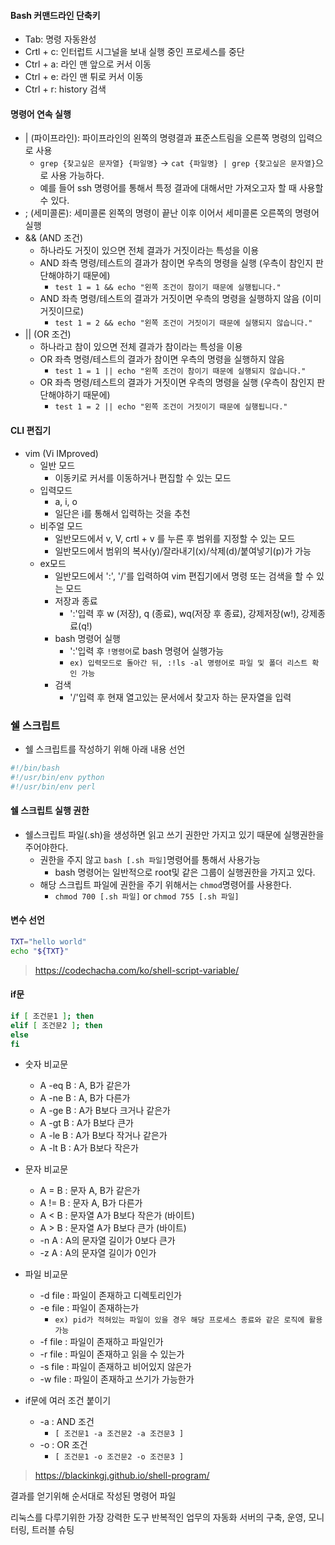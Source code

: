 
#### Bash 커맨드라인 단축키
- Tab: 명령 자동완성
- Crtl + c: 인터럽트 시그널을 보내 실행 중인 프로세스를 중단
- Ctrl + a: 라인 맨 앞으로 커서 이동
- Ctrl + e: 라인 맨 튀로 커서 이동
- Ctrl + r: history 검색

#### 명령어 연속 실행
- | (파이프라인): 파이프라인의 왼쪽의 명령결과 표준스트림을 오른쪽 명령의 입력으로 사용
  - `grep {찾고싶은 문자열} {파일명}` -> `cat {파일명} | grep {찾고싶은 문자열}`으로 사용 가능하다.
  - 예를 들어 ssh 명령어를 통해서 특정 결과에 대해서만 가져오고자 할 때 사용할 수 있다.
- ; (세미콜론): 세미콜론 왼쪽의 명령이 끝난 이후 이어서 세미콜론 오른쪽의 명령어 실행
- && (AND 조건)
  - 하나라도 거짓이 있으면 전체 결과가 거짓이라는 특성을 이용
  - AND 좌측 명령/테스트의 결과가 참이면 우측의 명령을 실행 (우측이 참인지 판단해야하기 때문에)
    - `test 1 = 1 && echo "왼쪽 조건이 참이기 때문에 실행됩니다."`
  - AND 좌측 명령/테스트의 결과가 거짓이면 우측의 명령을 실행하지 않음 (이미 거짓이므로)
    - `test 1 = 2 && echo "왼쪽 조건이 거짓이기 때문에 실행되지 않습니다."`
- || (OR 조건)
  - 하나라고 참이 있으면 전체 결과가 참이라는 특성을 이용
  - OR 좌측 명령/테스트의 결과가 참이면 우측의 명령을 실행하지 않음
    - `test 1 = 1 || echo "왼쪽 조건이 참이기 때문에 실행되지 않습니다."`
  - OR 좌측 명령/테스트의 결과가 거짓이면 우측의 명령을 실행 (우측이 참인지 판단해야하기 때문에) 
    - `test 1 = 2 || echo "왼쪽 조건이 거짓이기 때문에 실행됩니다."`


#### CLI 편집기

- vim (Vi IMproved)
  - 일반 모드
    - 이동키로 커서를 이동하거나 편집할 수 있는 모드
  - 입력모드
    - a, i, o
    - 일단은 i를 통해서 입력하는 것을 추천
  - 비주얼 모드
    - 일반모드에서 v, V, crtl + v 를 누른 후 범위를 지정할 수 있는 모드
    - 일반모드에서 범위의 복사(y)/잘라내기(x)/삭제(d)/붙여넣기(p)가 가능
  - ex모드
    - 일반모드에서 ':', '/'를 입력하여 vim 편집기에서 명령 또는 검색을 할 수 있는 모드
    - 저장과 종료
      - ':'입력 후 w (저장), q (종료), wq(저장 후 종료), 강제저장(w!), 강제종료(q!)
    - bash 명령어 실행
      - ':'입력 후 `!명령어`로 bash 명령어 실행가능
      - `ex) 입력모드로 돌아간 뒤, :!ls -al 명령어로 파일 및 폴더 리스트 확인 가능`
    - 검색
      - '/'입력 후 현재 열고있는 문서에서 찾고자 하는 문자열을 입력


### 쉘 스크립트

- 쉘 스크립트를 작성하기 위해 아래 내용 선언
```sh
#!/bin/bash
#!/usr/bin/env python
#!/usr/bin/env perl
```

#### 쉘 스크립트 실행 권한
- 쉘스크립트 파일(.sh)을 생성하면 읽고 쓰기 권한만 가지고 있기 때문에 실행권한을 주어야한다.
  - 권한을 주지 않고 `bash [.sh 파일]`명령어를 통해서 사용가능
    - bash 명령어는 일반적으로 root및 같은 그룹이 실행권한을 가지고 있다.
  - 해당 스크립트 파일에 권한을 주기 위해서는 `chmod`명령어를 사용한다.
    - `chmod 700 [.sh 파일]` or `chmod 755 [.sh 파일]`

#### 변수 선언
```sh
TXT="hello world"
echo "${TXT}"
```
> https://codechacha.com/ko/shell-script-variable/

#### if문

```sh
if [ 조건문1 ]; then
elif [ 조건문2 ]; then
else
fi
```
- 숫자 비교문
  - A -eq B : A, B가 같은가
  - A -ne B	: A, B가 다른가
  - A -ge B	: A가 B보다 크거나 같은가
  - A -gt B	: A가 B보다 큰가
  - A -le B	: A가 B보다 작거나 같은가
  - A -lt B	: A가 B보다 작은가

- 문자 비교문
  - A = B : 문자 A, B가 같은가
  - A != B : 문자 A, B가 다른가
  - A < B : 문자열 A가 B보다 작은가 (바이트)
  - A > B : 문자열 A가 B보다 큰가 (바이트)
  - -n A : A의 문자열 길이가 0보다 큰가
  - -z A : A의 문자열 길이가 0인가

- 파일 비교문
  - -d file : 파일이 존재하고 디렉토리인가
  - -e file : 파일이 존재하는가
    - `ex) pid가 적혀있는 파일이 있을 경우 해당 프로세스 종료와 같은 로직에 활용 가능`
  - -f file : 파일이 존재하고 파일인가
  - -r file : 파일이 존재하고 읽을 수 있는가
  - -s file : 파일이 존재하고 비어있지 않은가
  - -w file : 파일이 존재하고 쓰기가 가능한가

- if문에 여러 조건 붙이기
  - -a : AND 조건
    - `[ 조건문1 -a 조건문2 -a 조건문3 ]`
  - -o : OR 조건
    - `[ 조건문1 -o 조건문2 -o 조건문3 ]`


> https://blackinkgj.github.io/shell-program/


결과를 얻기위해 순서대로 작성된 명령어 파일

리눅스를 다루기위한 가장 강력한 도구
반복적인 업무의 자동화
서버의 구축, 운영, 모니터링, 트러블 슈팅